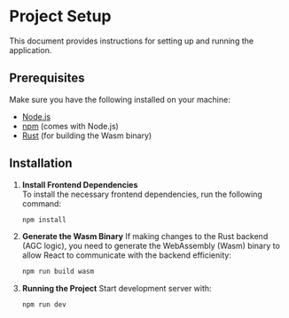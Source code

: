 # Project Setup

This document provides instructions for setting up and running the application.

## Prerequisites

Make sure you have the following installed on your machine:

- [Node.js](https://nodejs.org/)
- [npm](https://www.npmjs.com/) (comes with Node.js)
- [Rust](https://www.rust-lang.org/) (for building the Wasm binary)

## Installation

1. **Install Frontend Dependencies**  
   To install the necessary frontend dependencies, run the following command:

   ```bash
   npm install

2. **Generate the Wasm Binary**
   If making changes to the Rust backend (AGC logic), you need to generate the WebAssembly (Wasm) binary to allow React to communicate with the backend efficienity:

   ```bash
   npm run build wasm

3. **Running the Project**
   Start development server with:

   ```bash
   npm run dev
